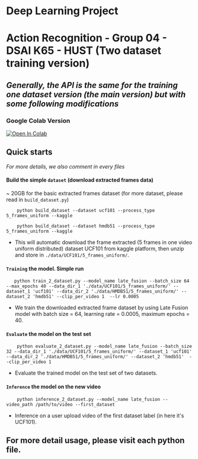 # Deep Learning Project
# Action Recognition - Group 04 - DSAI K65 - HUST (Two dataset training version)

*Generally, the API is the same for the training one dataset version (the main version) but with some following modifications*
---

### Google Colab Version 

[![Open In Colab](https://colab.research.google.com/assets/colab-badge.svg)](https://colab.research.google.com/drive/1clNeKs8McY2DIAGWTBJosmwoArQEOKWJ?usp=sharing)

## Quick starts
*For more details, we also comment in every files*


#### Build the simple `dataset` (download extracted frames data)
~ 20GB for the basic extracted frames dataset (for more dataset, please read in `build_dataset.py`)
```
    python build_dataset --dataset ucf101 --process_type 5_frames_uniform --kaggle

    python build_dataset --dataset hmdb51 --process_type 5_frames_uniform --kaggle
```
* This will automatic download the frame extracted (5 frames in one video uniform distributed) dataset UCF101 from kaggle platform, then unzip and store in `./data/UCF101/5_frames_uniform/`.

#### `Training` the model. Simple run
```
   python train_2_dataset.py --model_name late_fusion --batch_size 64 --max_epochs 40 --data_dir_1 './data/UCF101/5_frames_uniform/' --dataset_1 'ucf101' --data_dir_2 './data/HMDB51/5_frames_uniform/' --dataset_2 'hmdb51' --clip_per_video 1  --lr 0.0005  
```
* We train the downloaded extracted frame dataset by using Late Fusion model with batch size = 64, learning rate = 0.0005, maximum epochs = 40.

#### `Evaluate` the model on the test set
```
    python evaluate_2_dataset.py --model_name late_fusion --batch_size 32 --data_dir_1 './data/UCF101/5_frames_uniform/' --dataset_1 'ucf101' --data_dir_2 './data/HMDB51/5_frames_uniform/' --dataset_2 'hmdb51'  --clip_per_video 1   
```
* Evaluate the trained model on the test set of two datasets.

#### `Inference` the model on the new video
```
    python inference_2_dataset.py --model_name late_fusion --video_path /path/to/video --first_dataset
```

* Inference on a user upload video of the first dataset label (in here it's UCF101).


## For more detail usage, please visit each python file.


